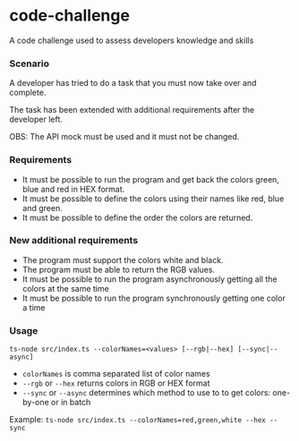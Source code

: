 # code-challenge

A code challenge used to assess developers knowledge and skills

### Scenario

A developer has tried to do a task that you must now take over and complete.

The task has been extended with additional requirements after the developer left.

OBS: The API mock must be used and it must not be changed.

### Requirements

- It must be possible to run the program and get back the colors green, blue and red in HEX format.
- It must be possible to define the colors using their names like red, blue and green.
- It must be possible to define the order the colors are returned.

### New additional requirements

- The program must support the colors white and black.
- The program must be able to return the RGB values.
- It must be possible to run the program asynchronously getting all the colors at the same time
- It must be possible to run the program synchronously getting one color a time

### Usage

`ts-node src/index.ts --colorNames=<values> [--rgb|--hex] [--sync|--async]`

- `colorNames` is comma separated list of color names
- `--rgb` or `--hex` returns colors in RGB or HEX format
- `--sync` or `--async` determines which method to use to to get colors: one-by-one or in batch

Example: `ts-node src/index.ts --colorNames=red,green,white --hex --sync`
